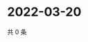 # 2022-03-20

共 0 条

<!-- BEGIN WEIBO -->
<!-- 最后更新时间 Sun Mar 20 2022 16:17:25 GMT+0800 (China Standard Time) -->

<!-- END WEIBO -->
